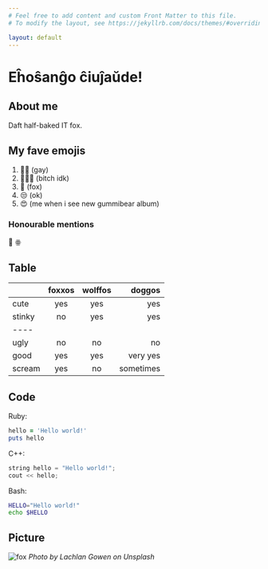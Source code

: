 ```yaml
---
# Feel free to add content and custom Front Matter to this file.
# To modify the layout, see https://jekyllrb.com/docs/themes/#overriding-theme-defaults

layout: default
---
```


# Eĥoŝanĝo ĉiuĵaŭde!

## About me
Daft half-baked IT fox.

## My fave emojis
1. 🏳️‍🌈 (gay)
2. 🤷🏿‍♀️ (bitch idk)
2. 🦊 (fox)
2. 😒 (ok)
2. 😍 (me when i see new gummibear album)

### Honourable mentions
 🍆 ꙮ

## Table

|   | foxxos | wolffos | doggos |
|:--------|:-------:|:-------:|--------:|
| cute   | yes   | yes   | yes |
| stinky   | no   | yes   | yes |
|----
| ugly   | no   | no   | no |
| good   | yes   | yes   | very yes|
| scream | yes | no | sometimes |

## Code
Ruby:
~~~~ ruby
hello = 'Hello world!'
puts hello
~~~~

C++:
~~~~ c++
string hello = "Hello world!";
cout << hello;
~~~~

Bash:
~~~~ bash
HELLO="Hello world!"
echo $HELLO
~~~~

## Picture
![fox](https://images.unsplash.com/photo-1563551937069-caa966ba3aa8?ixlib=rb-1.2.1&w=700)
*Photo by Lachlan Gowen on Unsplash*
